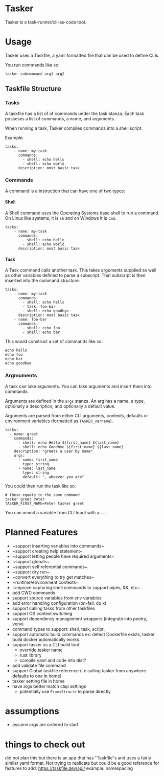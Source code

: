 # Tasker
Tasker is a task-runner/cli-as-code tool.

# Usage
Tasker uses a Taskfile, a yaml formatted file that can be used to define CLIs.

You run commands like so:
```
tasker subcommand arg1 arg2
```

## Taskfile Structure
### Tasks
A taskfile has a list of of commands under the task stanza. Each task posseses a list of commands, a name, and arguments.

When running a task, Tasker compiles commands into a shell script.

Example:
```
tasks:
    - name: my-task
      commands:
        - shell: echo hello
        - shell: echo world
      description: most basic task
```
### Commands
A command is a instruction that can have one of two types:
#### Shell
A Shell command uses the Operating Systems base shell to run a command. On Linux like systems, it is `sh` and on Windows it is `cmd`.

```
tasks:
    - name: my-task
      commands:
        - shell: echo hello
        - shell: echo world
      description: most basic task
```
#### Task
A Task command calls another task. This takes arguments supplied as well as other variables defined to parse a subscript. That subscript is then inserted into the command structure.

```
tasks:
    - name: my-task
      commands:
        - shell: echo hello
        - task: foo-bar
        - shell: echo goodbye
      description: most basic task
    - name: foo-bar
      commands:
        - shell: echo foo
        - shell: echo bar
```

This would construct a set of commands like so:
```
echo hello
echo foo
echo bar
echo goodbye
```

### Argmuments
A task can take arguments. You can take arguments and insert them into commands.

Arguments are defined in the `args` stanza. An arg has a name, a type, optionally a description, and optionally a default value.

Arguments are parsed from either CLI arguments, contexts, defaults or environment variables (formatted as `TASKER_varname`).

```
tasks:
  - name: greet
    commands:
      - shell: echo Hello ${first_name} ${last_name}
      - shell: echo Goodbye ${first_name} ${last_name}
    description: "greets a user by name"
    args:
      - name: first_name
        type: string
      - name: last_name
        type: string
        default: ", whoever you are"
```

You could then run the task like so:
```
# these equate to the same command
tasker greet Peter
TASKER_FIRST_NAME=Peter tasker greet
```

You can ommit a variable from CLI Input with a `--`.

# Planned Features
- ~support inserting variables into commands~
- ~support creating help statement~
- ~support letting people have required arguments~
- ~support globals~
- ~support self referential commands~
- ~support dry run~
- ~convert everything to try get matches~
- ~runtime/environment contexts~
- ~improve capturing shell commands to support pipes, &&, etc~
- add CWD commands
- support source variables from env variables
- add error handling configuration (on-fail: do x)
- support calling tasks from other taskfiles
- support OS context switching
- support dependency management wrappers (integrate into poetry, venv)
- command types to support: shell, task, script,
- support automatic build commands ex: detect Dockerfile exists, tasker build docker automatically works
- support tasker as a CLI build tool
    - override tasker name
    - rust library
    - compile yaml and code into dist?
- add validate file command
- support Global taskfile reference (i.e calling tasker from anywhere defaults to one in home)
- tasker setting file in home
- have args better match clap settings
  - potentially use `From<Struct>` to parse directly

# assumptions
- assume args are ordered to start

# things to check out
did not plan this but there is an app that has "Taskfile"s and uses a fairly similar yaml format. Not trying to replicate but could be a good reference for features to add: https://taskfile.dev/api/
example: namespacing